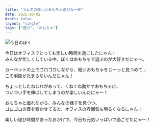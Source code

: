 ```yaml
---
title: "ラムネの楽しいおもちゃ遊びな一日"
date: 2025-10-02
draft: false
layout: "single"
tags: ["遊び", "おもちゃ"]
---
```


![今日のぼく](/images/cat-2025-10-02T09-12-58.jpg)

今日はオフィスでとっても楽しい時間を過ごしたにゃん！  
みんなが忙しくしている中、ぼくはおもちゃで遊ぶのが大好きだにゃ〜。  

カーペットの上でゴロゴロしながら、細いおもちゃをじーっと見つめて…  
この瞬間がたまらないんだにゃん！  

ちょっとしたねじれがあって、くねくね動かすおもちゃに、  
ついつい手を伸ばしてしまうのが楽しいんだにゃ〜！  

おもちゃと戯れながら、みんなの様子を見つつ、  
ゴロゴロの音を響かせてると、オフィスの雰囲気も明るくなるにゃん！  

楽しい遊び時間があったおかげで、今日も元気いっぱいで過ごせたにゃ〜！